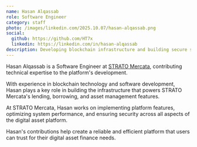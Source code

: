 ```yaml
---
name: Hasan Alqassab
role: Software Engineer
category: staff
photo: /images/linkedin.com/2025.10.07/hasan-alqassab.png
social:
  github: https://github.com/HT7x
  linkedin: https://linkedin.com/in/hasan-alqassab
description: Developing blockchain infrastructure and building secure solutions for digital asset finance.
---
```


Hasan Alqassab is a Software Engineer at [STRATO Mercata](https://stratomercata.com), contributing technical expertise to the platform's development.

With experience in blockchain technology and software development, Hasan plays a key role in building the infrastructure that powers STRATO Mercata's lending, borrowing, and asset management features.

At STRATO Mercata, Hasan works on implementing platform features, optimizing system performance, and ensuring security across all aspects of the digital asset platform.

Hasan's contributions help create a reliable and efficient platform that users can trust for their digital asset finance needs.
